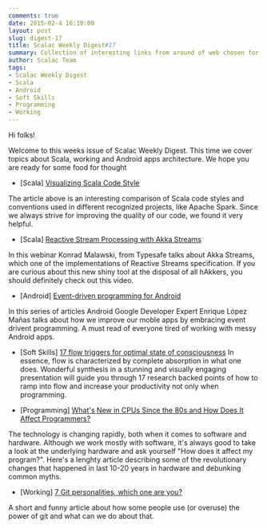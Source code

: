 ```yaml
---
comments: true
date: 2015-02-4 16:10:00
layout: post
slug: digest-17
title: Scalac Weekly Digest#17
summary: Collection of interesting links from around of web chosen for you by Scalac team
author: Scalac Team
tags:
- Scalac Weekly Digest
- Scala
- Android
- Soft Skills
- Programming
- Working
---
```


Hi folks!

Welcome to this weeks issue of Scalac Weekly Digest. This time we cover topics about Scala, working and Android apps architecture. We hope you are ready for some food for thought

* \[Scala\] [Visualizing Scala Code Style](http://blog.codacy.com/2015/01/27/survey-of-scala-code-style/)

The article above is an interesting comparison of Scala code styles and conventions used in different recognized projects, like Apache Spark. Since we always strive for improving the quality of our code, we found it very helpful.

* \[Scala\] [Reactive Stream Processing with Akka Streams](http://blog.jetbrains.com/idea/2015/01/webinar-recording-reactive-stream-processing-with-akka-streams/)

In this webinar Konrad Malawski, from Typesafe talks about Akka Streams, which one of the implementations of Reactive Streams specification. If you are curious about this new shiny tool at the disposal of all hAkkers, you should definitely check out this video.

* \[Android\] [Event-driven programming for Android ](https://medium.com/google-developer-experts/event-driven-programming-for-android-part-i-f5ea4a3c4eab)

In this series of articles Android Google Developer Expert Enrique López Mañas talks about how we improve our moble apps by embracing event drivent programming. A must read of everyone tired of working with messy Android apps.

* \[Soft Skills\] [17 flow triggers for optimal state of consciousness](http://www.slideshare.net/StevenKotler/17-flow-triggers)
In essence, flow is characterized by complete absorption in what one does. Wonderful synthesis in a stunning and visually engaging presentation will guide you through 17 research backed points of how to ramp into flow and increase your productivity not only when programming.

* \[Programming\] [What's New in CPUs Since the 80s and How Does It Affect Programmers?](http://danluu.com/new-cpu-features/)

The technology is changing rapidly, both when it comes to software and hardware. Although we work mostly with software, it's always good to take a look at the underlying hardware and ask yourself "How does it affect my program?". Here's a lenghty article describing some of the revolutionary changes that happened in last 10-20 years in hardware and debunking common myths.

* \[Working\] [7 Git personalities, which one are you?](https://about.gitlab.com/2015/01/27/7-git-personalities/)

A short and funny article about how some people use (or overuse) the power of git and what can we do about that.

